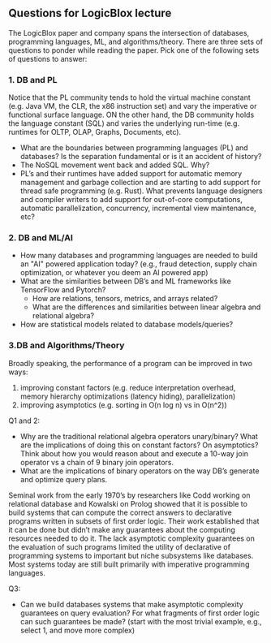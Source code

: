 ## Questions for LogicBlox lecture

The LogicBlox paper and company spans the intersection of databases, programming languages, ML, and algorithms/theory.  There are three sets of questions to ponder while reading the paper.   Pick one of the following sets of questions to answer:

### 1. DB and PL

Notice that the PL community tends to hold the virtual machine constant (e.g. Java VM, the CLR, the x86 instruction set) and vary the imperative or functional surface language.  ON the other hand, the DB community holds the language constant (SQL) and varies the underlying run-time (e.g. runtimes for OLTP, OLAP, Graphs, Documents, etc).


- What are the boundaries between programming languages (PL) and databases?  Is the separation fundamental or is it an accident of history?
- The NoSQL movement went back and added SQL.  Why?
- PL’s and their runtimes have added support for automatic memory management and garbage collection and are starting to add support for thread safe programming (e.g. Rust).  What prevents language designers and compiler writers to add support for out-of-core computations, automatic parallelization, concurrency, incremental view maintenance, etc?


<!--- Why does the PL community ignore the relational/logic programming paradigm, ceding to the DB community (and perhaps the classic AI community)?  Can the DB community take advantage of the PL community's work on compilers, garbage collectors, type systems, functional data structures, etc?-->

### 2. DB and ML/AI

- How many databases and programming languages are needed to build an "AI"  powered application today?  (e.g., fraud detection, supply chain optimization, or whatever you deem an AI powered app)
- What are the similarities between DB’s and ML frameworks like TensorFlow and Pytorch?
  * How are relations, tensors, metrics, and arrays related?  
  * What are the differences and similarities between linear algebra and relational algebra?
- How are statistical models related to database models/queries?

### 3.DB and Algorithms/Theory

Broadly speaking, the performance of a program can be improved in two ways:  

1. improving constant factors (e.g. reduce interpretation overhead, memory hierarchy optimizations (latency hiding), parallelization)
2. improving asymptotics (e.g. sorting in O(n log n) vs in O(n^2))

Q1 and 2:

* Why are the traditional relational algebra operators unary/binary?  What are the implications of doing this on constant factors? On asymptotics?  Think about how you would reason about and execute a 10-way join operator vs a chain of 9 binary join operators.
* What are the implications of binary operators on the way DB’s generate and optimize query plans.

Seminal work from the early 1970’s by researchers like Codd working on relational database and Kowalski on Prolog showed that it is possible to build systems that can compute the correct answers to declarative programs written in subsets of first order logic.  Their work established that it can be done but didn’t make any guarantees about the computing resources needed to do it.  The lack asymptotic complexity guarantees on the evaluation of such programs limited the utility of declarative of programming systems to important but niche subsystems like databases.  Most systems today are still built primarily with imperative programming languages.  

Q3: 

* Can we build databases systems that make asymptotic complexity guarantees on query evaluation?  For what fragments of first order logic can such guarantees be made?  (start with the most trivial example, e.g., select 1, and move more complex)